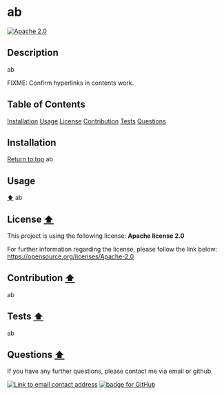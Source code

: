 
# ab
[![Apache 2.0](https://img.shields.io/badge/License-Apache_2.0-purple?style=for-the-badge)](https://opensource.org/licenses/Apache-2.0)

## Description
ab

FIXME: Confirm hyperlinks in contents work.
## Table of Contents
[Installation](##Installation)
[Usage](##Usage)
[License](##License)
[Contribution](##Contribution)
[Tests](##Tests)
[Questions](##Questions)

## Installation   
[Return to top](#ab)
ab

## Usage 
[:arrow_up:](#ab)
ab

## License [:arrow_up:](#ab)
This project is using the following license:
**Apache license 2.0**

For further information regarding the license, please follow the link below:
 https://opensource.org/licenses/Apache-2.0

## Contribution [:arrow_up:](#ab)
ab

## Tests [:arrow_up:](#ab)
ab

## Questions [:arrow_up:](#ab)
If you have any further questions, please contact me via email or github.

<a href="mailto:ab"><img alt="Link to email contact address" src="https://img.shields.io/badge/email-D14836?style=for-the-badge" target="_blank" /></a>  <a href="https://github.com/ab"><img alt="badge for GitHub" src="https://img.shields.io/badge/github-%23121011.svg?style=for-the-badge&logo=github&logoColor=white" target="_blank" /></a>
